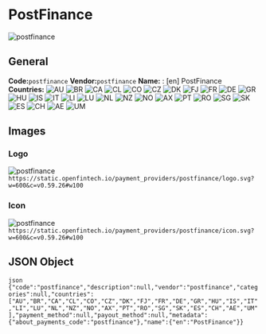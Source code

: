 # PostFinance 
![postfinance](https://static.openfintech.io/payment_providers/postfinance/logo.svg?w=600&c=v0.59.26#w100) 
## General 
**Code:**`postfinance` 
**Vendor:**`postfinance` 
**Name:** 
:	[en] PostFinance 
**Countries:** 
![AU](https://cdnjs.cloudflare.com/ajax/libs/flag-icon-css/3.3.0/flags/4x3/AU.svg#w24) 
![BR](https://cdnjs.cloudflare.com/ajax/libs/flag-icon-css/3.3.0/flags/4x3/BR.svg#w24) 
![CA](https://cdnjs.cloudflare.com/ajax/libs/flag-icon-css/3.3.0/flags/4x3/CA.svg#w24) 
![CL](https://cdnjs.cloudflare.com/ajax/libs/flag-icon-css/3.3.0/flags/4x3/CL.svg#w24) 
![CO](https://cdnjs.cloudflare.com/ajax/libs/flag-icon-css/3.3.0/flags/4x3/CO.svg#w24) 
![CZ](https://cdnjs.cloudflare.com/ajax/libs/flag-icon-css/3.3.0/flags/4x3/CZ.svg#w24) 
![DK](https://cdnjs.cloudflare.com/ajax/libs/flag-icon-css/3.3.0/flags/4x3/DK.svg#w24) 
![FJ](https://cdnjs.cloudflare.com/ajax/libs/flag-icon-css/3.3.0/flags/4x3/FJ.svg#w24) 
![FR](https://cdnjs.cloudflare.com/ajax/libs/flag-icon-css/3.3.0/flags/4x3/FR.svg#w24) 
![DE](https://cdnjs.cloudflare.com/ajax/libs/flag-icon-css/3.3.0/flags/4x3/DE.svg#w24) 
![GR](https://cdnjs.cloudflare.com/ajax/libs/flag-icon-css/3.3.0/flags/4x3/GR.svg#w24) 
![HU](https://cdnjs.cloudflare.com/ajax/libs/flag-icon-css/3.3.0/flags/4x3/HU.svg#w24) 
![IS](https://cdnjs.cloudflare.com/ajax/libs/flag-icon-css/3.3.0/flags/4x3/IS.svg#w24) 
![IT](https://cdnjs.cloudflare.com/ajax/libs/flag-icon-css/3.3.0/flags/4x3/IT.svg#w24) 
![LI](https://cdnjs.cloudflare.com/ajax/libs/flag-icon-css/3.3.0/flags/4x3/LI.svg#w24) 
![LU](https://cdnjs.cloudflare.com/ajax/libs/flag-icon-css/3.3.0/flags/4x3/LU.svg#w24) 
![NL](https://cdnjs.cloudflare.com/ajax/libs/flag-icon-css/3.3.0/flags/4x3/NL.svg#w24) 
![NZ](https://cdnjs.cloudflare.com/ajax/libs/flag-icon-css/3.3.0/flags/4x3/NZ.svg#w24) 
![NO](https://cdnjs.cloudflare.com/ajax/libs/flag-icon-css/3.3.0/flags/4x3/NO.svg#w24) 
![AX](https://cdnjs.cloudflare.com/ajax/libs/flag-icon-css/3.3.0/flags/4x3/AX.svg#w24) 
![PT](https://cdnjs.cloudflare.com/ajax/libs/flag-icon-css/3.3.0/flags/4x3/PT.svg#w24) 
![RO](https://cdnjs.cloudflare.com/ajax/libs/flag-icon-css/3.3.0/flags/4x3/RO.svg#w24) 
![SG](https://cdnjs.cloudflare.com/ajax/libs/flag-icon-css/3.3.0/flags/4x3/SG.svg#w24) 
![SK](https://cdnjs.cloudflare.com/ajax/libs/flag-icon-css/3.3.0/flags/4x3/SK.svg#w24) 
![ES](https://cdnjs.cloudflare.com/ajax/libs/flag-icon-css/3.3.0/flags/4x3/ES.svg#w24) 
![CH](https://cdnjs.cloudflare.com/ajax/libs/flag-icon-css/3.3.0/flags/4x3/CH.svg#w24) 
![AE](https://cdnjs.cloudflare.com/ajax/libs/flag-icon-css/3.3.0/flags/4x3/AE.svg#w24) 
![UM](https://cdnjs.cloudflare.com/ajax/libs/flag-icon-css/3.3.0/flags/4x3/UM.svg#w24) 
 
## Images 
### Logo 
![postfinance](https://static.openfintech.io/payment_providers/postfinance/logo.svg?w=600&c=v0.59.26#w100) 
``` https://static.openfintech.io/payment_providers/postfinance/logo.svg?w=600&c=v0.59.26#w100 ``` 
### Icon 
![postfinance](https://static.openfintech.io/payment_providers/postfinance/icon.svg?w=600&c=v0.59.26#w100) 
``` https://static.openfintech.io/payment_providers/postfinance/icon.svg?w=600&c=v0.59.26#w100 ``` 
## JSON Object 
```json {"code":"postfinance","description":null,"vendor":"postfinance","categories":null,"countries":["AU","BR","CA","CL","CO","CZ","DK","FJ","FR","DE","GR","HU","IS","IT","LI","LU","NL","NZ","NO","AX","PT","RO","SG","SK","ES","CH","AE","UM"],"payment_method":null,"payout_method":null,"metadata":{"about_payments_code":"postfinance"},"name":{"en":"PostFinance"}} ``` 

